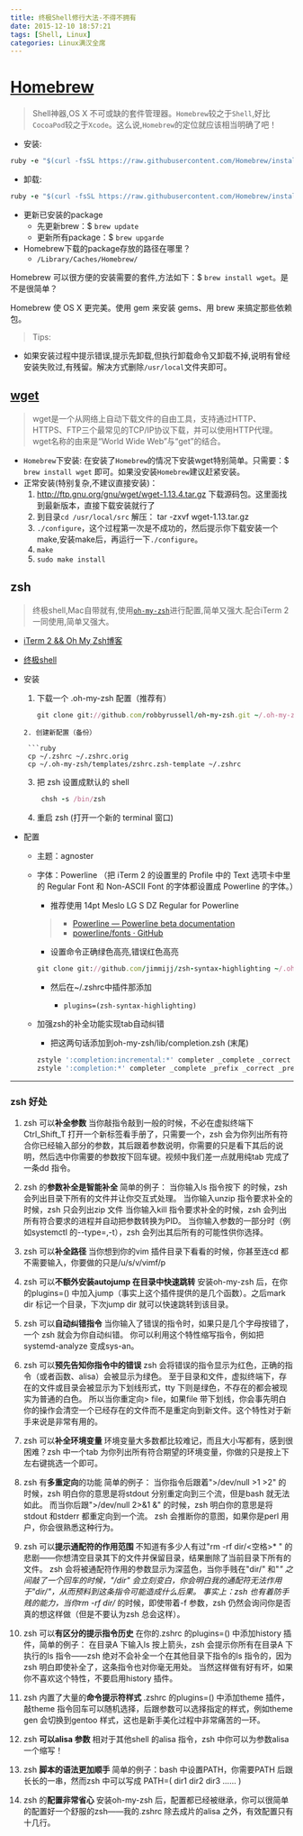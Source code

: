 ```yaml
---
title: 终极Shell修行大法-不得不拥有
date: 2015-12-10 18:57:21
tags: [Shell, Linux]
categories: Linux满汉全席
---
```

# [Homebrew](http://brew.sh/index_zh-cn.html)
> Shell神器,OS X 不可或缺的套件管理器。`Homebrew`较之于`Shell`,好比`CocoaPod`较之于`Xcode`。这么说,`Homebrew`的定位就应该相当明确了吧！

* 安装:

 ```ruby
ruby -e "$(curl -fsSL https://raw.githubusercontent.com/Homebrew/install/master/install)"
 ```
* 卸载:

 ```ruby
ruby -e "$(curl -fsSL https://raw.githubusercontent.com/Homebrew/install/master/uninstall)"
 ```
* 更新已安装的package
  * 先更新brew：$ `brew update`
  * 更新所有package：$ `brew upgarde`
* Homebrew下载的package存放的路径在哪里？
  * `/Library/Caches/Homebrew/`
  

Homebrew 可以很方便的安装需要的套件,方法如下：$ `brew install wget`。是不是很简单？

Homebrew 使 OS X 更完美。使用 gem 来安装 gems、用 brew 来搞定那些依赖包。


> Tips:
* 如果安装过程中提示错误,提示先卸载,但执行卸载命令又卸载不掉,说明有曾经安装失败过,有残留。解决方式删除`/usr/local`文件夹即可。




## [wget](http://baike.baidu.com/link?url=_4E-kuBinS_AItjdR3vsisJTYpRsOCav7kEUifcKfUsLGMAML6kPVKJK0tVd5tOhLP13C_BnTzI7yFHFENwiKq)

> wget是一个从网络上自动下载文件的自由工具，支持通过HTTP、HTTPS、FTP三个最常见的TCP/IP协议下载，并可以使用HTTP代理。wget名称的由来是“World Wide Web”与“get”的结合。

* `Homebrew`下安装: 在安装了`Homebrew`的情况下安装wget特别简单。只需要：$ `brew install wget` 即可。如果没安装`Homebrew`建议赶紧安装。
* 正常安装(特别复杂,不建议直接安装)：
  1. http://ftp.gnu.org/gnu/wget/wget-1.13.4.tar.gz
下载源码包。这里面找到最新版本，直接下载安装就行了
  2.  到目录`cd /usr/local/src` 解压： tar -zxvf wget-1.13.tar.gz
  3.  `./configure`，这个过程第一次是不成功的，然后提示你下载安装一个make,安装make后，再运行一下`./configure`。
  4.  `make`
  5.  `sudo make install`
  

## zsh

> 终极shell,Mac自带就有,使用[`oh-my-zsh`](http://ohmyz.sh)进行配置,简单又强大.配合iTerm 2一同使用,简单又强大。
* [iTerm 2 && Oh My Zsh博客](http://www.zhihu.com/question/20873070/answer/43230384)
* [终极shell](http://tieba.baidu.com/p/2818750493)



* 安装
  1. 下载一个 .oh-my-zsh 配置（推荐有）

     ```ruby
     git clone git://github.com/robbyrussell/oh-my-zsh.git ~/.oh-my-zsh
     ```
    ```
  2. 创建新配置（备份）
  
     ```ruby  
     cp ~/.zshrc ~/.zshrc.orig
     cp ~/.oh-my-zsh/templates/zshrc.zsh-template ~/.zshrc
    ```
  3. 把 zsh 设置成默认的 shell
    
     ```ruby
      chsh -s /bin/zsh
     ```
  4. 重启 zsh (打开一个新的 terminal 窗口)
* 配置
  * 主题：agnoster
  * 字体：Powerline （把 iTerm 2 的设置里的 Profile 中的 Text 选项卡中里的 Regular Font 和 Non-ASCII Font 的字体都设置成 Powerline 的字体。）
     *  推荐使用 14pt Meslo LG S DZ Regular for Powerline 
     
      > * [Powerline — Powerline beta documentation](https://powerline.readthedocs.org/en/master/)
     > * [powerline/fonts · GitHub](https://github.com/powerline/fonts)

    * 设置命令正确绿色高亮,错误红色高亮

     ```ruby
    git clone git://github.com/jimmijj/zsh-syntax-highlighting ~/.oh-my-zsh/custom/plugins/zsh-syntax-highlighting
     ```
    * 然后在~/.zshrc中插件那添加 

        * `plugins=(zsh-syntax-highlighting)`
  * 加强zsh的补全功能实现tab自动纠错
    * 把这两句话添加到oh-my-zsh/lib/completion.zsh  (末尾)
    
     ```ruby
    zstyle ':completion:incremental:*' completer _complete _correct
    zstyle ':completion:*' completer _complete _prefix _correct _prefix _match _approximate
     ```



***
### zsh 好处

1.  zsh 可以**补全参数**
当你敲指令敲到一般的时候，不必在虚拟终端下Ctrl_Shift_T 打开一个新标签看手册了，只需要一个<Tab>，zsh 会为你列出所有符合你已经输入部分的参数，其后跟着参数说明，你需要的只是看下其后的说明，然后选中你需要的参数按下回车键。视频中我们差一点就用纯tab 完成了一条dd 指令。

2. zsh 的**参数补全是智能补全**
简单的例子：
当你输入ls 指令按下<Tab> 的时候，zsh 会列出目录下所有的文件并让你交互式处理。
当你输入unzip 指令要求补全的时候，zsh 只会列出zip 文件
当你输入kill 指令要求补全的时候，zsh 会列出所有符合要求的进程并自动把参数转换为PID。
当你输入参数的一部分时（例如systemctl 的--type=,-t），zsh 会列出其后所有的可能性供你选择。

3. zsh 可以**补全路径**
当你想到你的vim 插件目录下看看的时候，你甚至连cd 都不需要输入，你要做的只是/u/s/v/vimf/p<Tab><Enter>

4. zsh 可以**不额外安装autojump 在目录中快速跳转**
安装oh-my-zsh 后，在你的plugins=() 中加入jump（事实上这个插件提供的是几个函数）。之后mark dir 标记一个目录，下次jump dir 就可以快速跳转到该目录。

5. zsh 可以**自动纠错指令**
当你输入了错误的指令时，如果只是几个字母按错了，一个<Tab> zsh 就会为你自动纠错。
你可以利用这个特性缩写指令，例如把systemd-analyze 变成sys-an<Tab>。

6. zsh 可以**预先告知你指令中的错误**
zsh 会将错误的指令显示为红色，正确的指令（或者函数、alisa）会被显示为绿色。
至于目录和文件，虚拟终端下，存在的文件或目录会被显示为下划线形式，tty 下则是绿色，不存在的都会被现实为普通的白色。
所以当你重定向> file，如果file 带下划线，你会事先明白你的操作会清空一个已经存在的文件而不是重定向到新文件。这个特性对于新手来说是非常有用的。

7. zsh 可以**补全环境变量**
环境变量大多数都比较难记，而且大小写都有，感到很困难？zsh 中一个tab 为你列出所有符合期望的环境变量，你做的只是按上下左右键挑选一个即可。

8. zsh 有**多重定向**的功能
简单的例子：
当你指令后跟着">/dev/null >1 >2" 的时候，zsh 明白你的意思是将stdout 分别重定向到三个流，但是bash 就无法如此。
而当你后跟">/dev/null 2>&1 &" 的时候，zsh 明白你的意思是将stdout 和stderr 都重定向到一个流。
zsh 会推断你的意图，如果你是perl 用户，你会很熟悉这种行为。

9. zsh 可以**提示通配符的作用范围**
不知道有多少人有过"rm -rf dir/<空格>* " 的悲剧——你想清空目录其下的文件并保留目录，结果删除了当前目录下所有的文件。
zsh 会将被通配符作用的参数显示为深蓝色，当你手贱在"dir/" 和"*" 之间敲了一个回车的时候，"/dir" 会立刻变白，你会明白我的通配符无法作用于"dir/"，从而预料到这条指令可能造成什么后果。
事实上：zsh 也有着防手贱的能力，当你rm -rf dir/* 的时候，即使带着-f 参数，zsh 仍然会询问你是否真的想这样做（但是不要认为zsh 总会这样）。

10. zsh 可以**有区分的提示指令历史**
在你的.zshrc 的plugins=() 中添加history 插件，简单的例子：
在目录A 下输入ls 按上箭头，zsh 会提示你所有在目录A 下执行的ls 指令——zsh 绝对不会补全一个在其他目录下指令的ls 指令的，因为zsh 明白即使补全了，这条指令也对你毫无用处。
当然这样做有好有坏，如果你不喜欢这个特性，不要启用history 插件。

11. zsh 内置了大量的**命令提示符样式**
.zshrc 的plugins=() 中添加theme 插件，敲theme 指令回车可以随机选择，后跟参数可以选择指定的样式，例如theme gen<Tab><Enter> 会切换到gentoo 样式，这也是新手美化过程中非常痛苦的一环。

12. zsh **可以alisa 参数**
相对于其他shell 的alisa 指令，zsh 中你可以为参数alisa 一个缩写！

13. zsh **脚本的语法更加顺手**
简单的例子：bash 中设置PATH，你需要PATH 后跟长长的一串，然而zsh 中可以写成
PATH=(
dir1
dir2
dir3
……
)

14. zsh 的**配置非常省心**
安装oh-my-zsh 后，配置都已经被继承，你可以很简单的配置好一个舒服的zsh——我的.zshrc 除去成片的alisa 之外，有效配置只有十几行。

